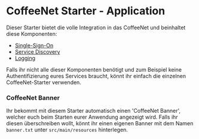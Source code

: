 # CoffeeNet Starter - Application

Dieser Starter bietet die volle Integration in das CoffeeNet und beinhaltet diese Komponenten:
 * [Single-Sign-On](https://gitlab.synyx.de/coffeenet/coffeenet-starter/blob/master/coffeenet-starter-sso/README.md)
 * [Service Discovery](https://gitlab.synyx.de/coffeenet/coffeenet-starter/blob/master/coffeenet-starter-discovery/README.md)
 * [Logging](https://gitlab.synyx.de/coffeenet/coffeenet-starter/blob/master/coffeenet-starter-logging/README.md)

Falls ihr nicht alle dieser Komponenten benötigt und zum Beispiel keine Authentifizierung eures Services braucht,
könnt ihr einfach die einzelnen CoffeeNet-Starter verwenden.

### CoffeeNet Banner
Ihr bekommt mit diesem Starter automatisch einen 'CoffeeNet Banner', welcher euch beim Starten eurer Anwendung angezeigt wird.
Falls ihr diesen überschreiben wollt, könnt ihr einen eigenen Banner mit dem Namen `banner.txt` unter `src/main/resources` hinterlegen.
